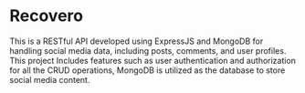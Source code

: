 # Recovero
This is a RESTful API developed using ExpressJS and MongoDB for handling social media data, including posts, comments, and user profiles. This project Includes features such as user authentication and authorization for all the CRUD operations, MongoDB is utilized as the database to store social media content.
